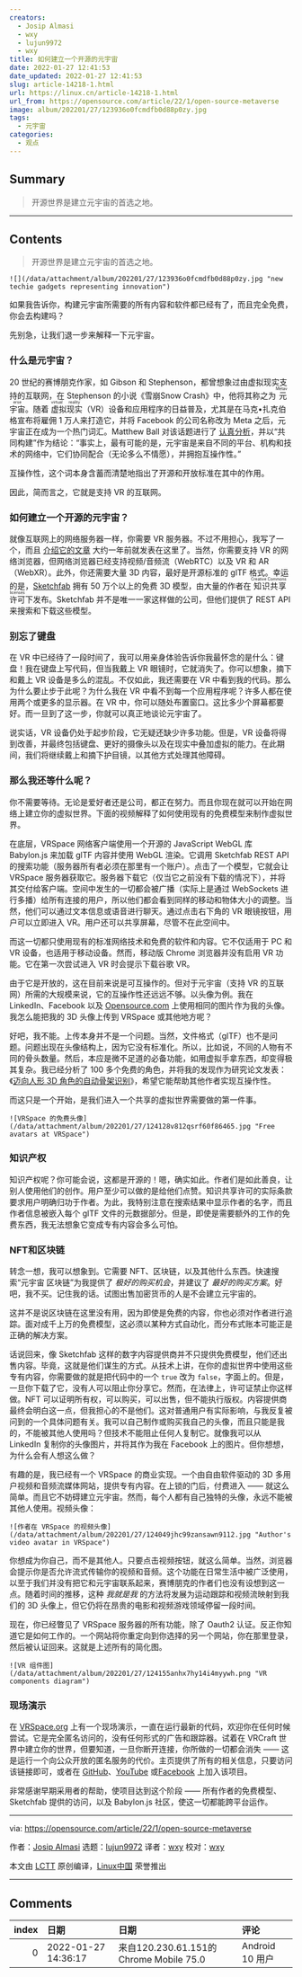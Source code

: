 ```yaml
---
creators:
  - Josip Almasi
  - wxy
  - lujun9972
  - wxy
title: 如何建立一个开源的元宇宙
date: 2022-01-27 12:41:53
date_updated: 2022-01-27 12:41:53
slug: article-14218-1.html
url: https://linux.cn/article-14218-1.html
url_from: https://opensource.com/article/22/1/open-source-metaverse
image: album/202201/27/123936o0fcmdfb0d88p0zy.jpg
tags:
  - 元宇宙
categories:
  - 观点
---
```


## Summary

> 开源世界是建立元宇宙的首选之地。

***

<!-- more -->

## Contents

> 
> 开源世界是建立元宇宙的首选之地。
> 
> 
> 

`![](/data/attachment/album/202201/27/123936o0fcmdfb0d88p0zy.jpg "new techie gadgets representing innovation")`

如果我告诉你，构建元宇宙所需要的所有内容和软件都已经有了，而且完全免费，你会去构建吗？

先别急，让我们退一步来解释一下元宇宙。

### 什么是元宇宙？

20 世纪的赛博朋克作家，如 Gibson 和 Stephenson，都曾想象过由虚拟现实支持的互联网，在 Stephenson 的小说《雪崩Snow Crash》中，他将其称之为<ruby> 元宇宙 <rt>  Metaverse </rt></ruby>。随着<ruby> 虚拟现实 <rt>  virtual reality </rt></ruby>（VR）设备和应用程序的日益普及，尤其是在马克•扎克伯格宣布将雇佣 1 万人来打造它，并将 Facebook 的公司名称改为 Meta 之后，元宇宙正在成为一个热门词汇。Matthew Ball 对该话题进行了 [认真分析](https://www.matthewball.vc/all/themetaverse)，并以“共同构建”作为结论：“事实上，最有可能的是，元宇宙是来自不同的平台、机构和技术的网络中，它们协同配合（无论多么不情愿），并拥抱互操作性。”

互操作性，这个词本身含蓄而清楚地指出了开源和开放标准在其中的作用。

因此，简而言之，它就是支持 VR 的互联网。

### 如何建立一个开源的元宇宙？

就像互联网上的网络服务器一样，你需要 VR 服务器。不过不用担心，我写了一个，而且 [介绍它的文章](https://opensource.com/article/20/12/virtual-reality-server) 大约一年前就发表在这里了。当然，你需要支持 VR 的网络浏览器，但网络浏览器已经支持视频/音频流（WebRTC）以及 VR 和 AR（WebXR）。此外，你还需要大量 3D 内容，最好是开源标准的 glTF 格式。幸运的是，[Sketchfab](https://sketchfab.com/) 拥有 50 万个以上的免费 3D 模型，由大量的作者在<ruby> 知识共享许可 <rt>  Creative Commons licenses </rt></ruby>下发布。Sketchfab 并不是唯一一家这样做的公司，但他们提供了 REST API 来搜索和下载这些模型。

### 别忘了键盘

在 VR 中已经待了一段时间了，我可以用亲身体验告诉你我最怀念的是什么：键盘！我在键盘上写代码，但当我戴上 VR 眼镜时，它就消失了。你可以想象，摘下和戴上 VR 设备是多么的混乱。不仅如此，我还需要在 VR 中看到我的代码。那么为什么要止步于此呢？为什么我在 VR 中看不到每一个应用程序呢？许多人都在使用两个或更多的显示器。在 VR 中，你可以随处布置窗口。这比多少个屏幕都要好。而一旦到了这一步，你就可以真正地谈论元宇宙了。

说实话，VR 设备仍处于起步阶段，它无疑还缺少许多功能。但是，VR 设备将得到改善，并最终包括键盘、更好的摄像头以及在现实中叠加虚拟的能力。在此期间，我们将继续戴上和摘下护目镜，以其他方式处理其他障碍。

### 那么我还等什么呢？

你不需要等待。无论是爱好者还是公司，都正在努力。而且你现在就可以开始在网络上建立你的虚拟世界。下面的视频解释了如何使用现有的免费模型来制作虚拟世界。

在底层，VRSpace 网络客户端使用一个开源的 JavaScript WebGL 库 Babylon.js 来加载 glTF 内容并使用 WebGL 渲染。它调用 Sketchfab REST API 的搜索功能（服务器所有者必须在那里有一个账户）。点击了一个模型，它就会让 VRSpace 服务器获取它。服务器下载它（仅当它之前没有下载的情况下），并将其交付给客户端。空间中发生的一切都会被广播（实际上是通过 WebSockets 进行多播）给所有连接的用户，所以他们都会看到同样的移动和物体大小的调整。当然，他们可以通过文本信息或语音进行聊天。通过点击右下角的 VR 眼镜按钮，用户可以立即进入 VR。用户还可以共享屏幕，尽管不在此空间中。

而这一切都只使用现有的标准网络技术和免费的软件和内容。它不仅适用于 PC 和 VR 设备，也适用于移动设备。然而，移动版 Chrome 浏览器并没有启用 VR 功能。它在第一次尝试进入 VR 时会提示下载谷歌 VR。

由于它是开放的，这在目前来说是可互操作的。但对于元宇宙（支持 VR 的互联网）所需的大规模来说，它的互操作性还远远不够。以头像为例。我在 LinkedIn、Facebook 以及 [Opensource.com](http://Opensource.com) 上使用相同的图片作为我的头像。我怎么能把我的 3D 头像上传到 VRSpace 或其他地方呢？

好吧，我不能。上传本身并不是一个问题。当然，文件格式（glTF）也不是问题。问题出现在头像结构上，因为它没有标准化。所以，比如说，不同的人物有不同的骨头数量。然后，本应是微不足道的必备功能，如用虚拟手拿东西，却变得极其复杂。我已经分析了 100 多个免费的角色，并将我的发现作为研究论文发表：《[迈向人形 3D 角色的自动骨架识别](https://www.researchgate.net/publication/356987355_TOWARDS_AUTOMATIC_SKELETON_RECOGNITION_OF_HUMANOID_3D_CHARACTER)》，希望它能帮助其他作者实现互操作性。

而这只是一个开始，是我们进入一个共享的虚拟世界需要做的第一件事。

`![VRSpace 的免费头像](/data/attachment/album/202201/27/124128v812qsrf60f86465.jpg "Free avatars at VRSpace")`

### 知识产权

知识产权呢？你可能会说，这都是开源的！嗯，确实如此。作者们是如此善良，让别人使用他们的创作。用户至少可以做的是给他们点赞。知识共享许可的实际条款要求用户明确归功于作者。为此，我特别注意在搜索结果中显示作者的名字，而且作者信息被嵌入每个 glTF 文件的元数据部分。但是，即使是需要额外的工作的免费东西，我无法想象它变成专有内容会多么可怕。

### NFT和区块链

转念一想，我可以想象到。它需要 NFT、区块链，以及其他什么东西。快速搜索“元宇宙 区块链”为我提供了 *极好的购买机会*，并建议了 *最好的购买方案*。好吧，我不买。记住我的话。试图出售加密货币的人是不会建立元宇宙的。

这并不是说区块链在这里没有用，因为即使是免费的内容，你也必须对作者进行追踪。面对成千上万的免费模型，这必须以某种方式自动化，而分布式账本可能正是正确的解决方案。

话说回来，像 Sketchfab 这样的数字内容提供商并不只提供免费模型，他们还出售内容。毕竟，这就是他们谋生的方式。从技术上讲，在你的虚拟世界中使用这些专有内容，你需要做的就是把代码中的一个 `true` 改为 `false`，字面上的。但是，一旦你下载了它，没有人可以阻止你分享它。然而，在法律上，许可证禁止你这样做。NFT 可以证明所有权，可以购买，可以出售，但不能执行版权。内容提供商最终会明白这一点，但我担心的不是他们。这对普通用户有实际影响，与我反复被问到的一个具体问题有关。我可以自己制作或购买我自己的头像，而且只能是我的，不能被其他人使用吗？但技术不能阻止任何人复制它。就像我可以从 LinkedIn 复制你的头像图片，并将其作为我在 Facebook 上的图片。但你想想，为什么会有人想这么做？

有趣的是，我已经有一个 VRSpace 的商业实现。一个由自由软件驱动的 3D 多用户视频和音频流媒体网站，提供专有内容。在上锁的门后，付费进入 —— 就这么简单。而且它不妨碍建立元宇宙。然而，每个人都有自己独特的头像，永远不能被其他人使用。视频头像：

`![作者在 VRSpace 的视频头像](/data/attachment/album/202201/27/124049jhc99zansawn9112.jpg "Author's video avatar in VRSpace")`

你想成为你自己，而不是其他人。只要点击视频按钮，就这么简单。当然，浏览器会提示你是否允许流式传输你的视频和音频。这个功能在日常生活中被广泛使用，以至于我们并没有把它和元宇宙联系起来，赛博朋克的作者们也没有设想到这一点。随着时间的推移，这种 *我就是我* 的方法将发展为运动跟踪和视频流映射到我们的 3D 头像上，但它仍将在昂贵的电影和视频游戏领域停留一段时间。

现在，你已经瞥见了 VRSpace 服务器的所有功能，除了 Oauth2 认证。反正你知道它是如何工作的。一个网站将你重定向到你选择的另一个网站，你在那里登录，然后被认证回来。这就是上述所有的简化图。

`![VR 组件图](/data/attachment/album/202201/27/124155anhx7hy14i4myywh.png "VR components diagram")`

### 现场演示

在 [VRSpace.org](https://www.vrspace.org/) 上有一个现场演示，一直在运行最新的代码，欢迎你在任何时候尝试。它是完全匿名访问的，没有任何形式的广告和跟踪器。试着在 VRCraft 世界中建立你的世界，但要知道，一旦你断开连接，你所做的一切都会消失 —— 这是运行一个向公众开放的匿名服务的代价。主页提供了所有的相关信息，只要访问该链接即可，或者在 [GitHub](https://github.com/jalmasi/vrspace)、[YouTube](https://www.youtube.com/channel/UCLdSg22i9MZ3u7ityj_PBxw) 或[Facebook](https://www.facebook.com/vrspace.org) 上加入该项目。

非常感谢早期采用者的帮助，使项目达到这个阶段 —— 所有作者的免费模型、Sketchfab 提供的访问，以及 Babylon.js 社区，使这一切都能跨平台运作。

---

via: <https://opensource.com/article/22/1/open-source-metaverse>

作者：[Josip Almasi](https://opensource.com/users/jalmasi) 选题：[lujun9972](https://github.com/lujun9972) 译者：[wxy](https://github.com/wxy) 校对：[wxy](https://github.com/wxy)

本文由 [LCTT](https://github.com/LCTT/TranslateProject) 原创编译，[Linux中国](https://linux.cn/) 荣誉推出

***

## Comments

|   index | 日期                | 日期                                                    | 评论                               |
|--------:|:--------------------|:--------------------------------------------------------|:-----------------------------------|
|       0 | 2022-01-27 14:36:17 | 来自120.230.61.151的 Chrome Mobile 75.0|Android 10 用户 | 扎克伯格拉的屎终究还是臭到这里来了 |
